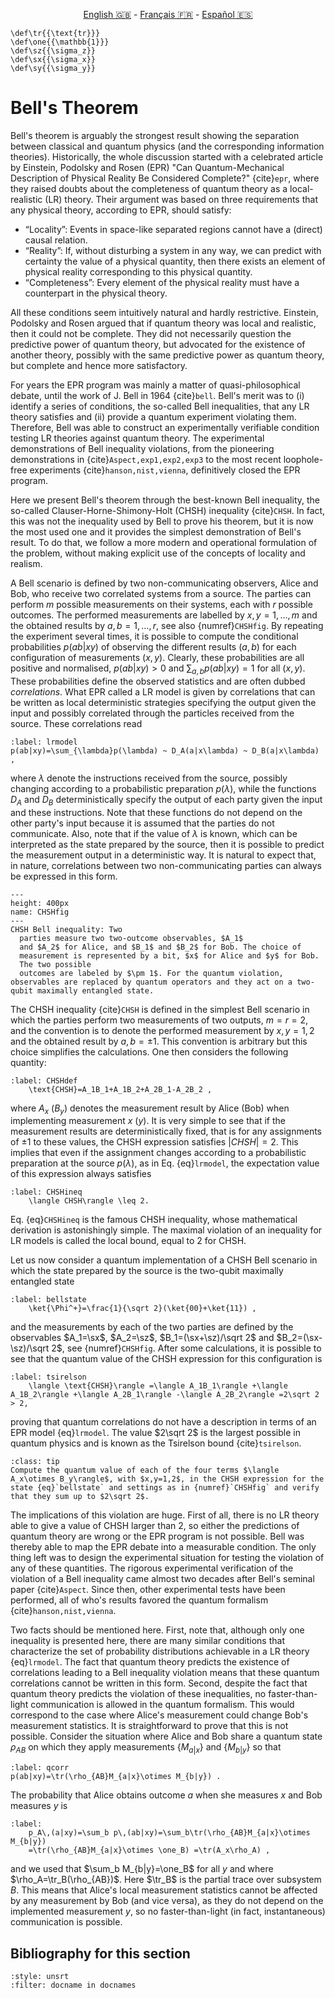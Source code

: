 <p style="text-align: center;">
    <a id="linken" href="../../../../en/content/index.html">English &#x1F1EC;&#x1F1E7;</a> - 
    <a id="linkfr" href="../../../../fr/content/index.html">Français &#x1F1EB;&#x1F1F7;</a> - 
    <a id="linkes" href="../../../../es/content/index.html">Español &#x1F1EA;&#x1F1F8;</a>
</p>
<script>
    currentPage = window.location.href;
    beforeLang = currentPage.slice(0, currentPage.indexOf("content") - 3);
    afterLang = currentPage.slice(currentPage.indexOf("content"));
    document.getElementById("linken").href = beforeLang + "en/" + afterLang;
    document.getElementById("linkfr").href = beforeLang + "fr/" + afterLang;
    document.getElementById("linkes").href = beforeLang + "es/" + afterLang;
</script>



```{math}
\def\tr{{\text{tr}}}
\def\one{{\mathbb{1}}}
\def\sz{{\sigma_z}}
\def\sx{{\sigma_x}}
\def\sy{{\sigma_y}}
```

# Bell's Theorem

Bell's theorem is arguably the strongest result showing the separation between classical and quantum physics (and the corresponding information theories). Historically, the whole discussion started with a celebrated article by Einstein, Podolsky and
Rosen (EPR) "Can Quantum-Mechanical Description of Physical Reality
Be Considered Complete?" {cite}`epr`, where they raised doubts about the
completeness of quantum theory as a local-realistic (LR) theory. Their argument was based on three requirements that any physical theory, according to EPR, should satisfy:

- “Locality”: Events in space-like separated regions cannot have
a (direct) causal relation.
- “Reality”: If, without disturbing a system in any way, we
can predict with certainty the value of a physical quantity,
then there exists an element of physical reality corresponding
to this physical quantity.
- “Completeness”: Every element of the physical reality must
have a counterpart in the physical theory.

All these conditions seem intuitively natural and hardly
restrictive. Einstein, Podolsky and Rosen argued that if quantum theory was local and realistic, then it could not be complete. They did not necessarily question the predictive power of quantum theory, but advocated for the existence of another theory, possibly with the same predictive power as quantum theory, but complete and hence more satisfactory. 

For years the EPR program was mainly a matter of
quasi-philosophical debate, until the work of J. Bell in 1964 {cite}`bell`. Bell's merit was to (i) identify a series of
conditions, the so-called Bell inequalities, that any LR theory
satisfies and (ii) provide a quantum experiment violating them.
Therefore, Bell was able to construct an experimentally verifiable
condition testing LR theories against quantum theory. The experimental
demonstrations of Bell inequality violations, from the pioneering demonstrations in {cite}`Aspect,exp1,exp2,exp3` to the most recent loophole-free experiments {cite}`hanson,nist,vienna`, definitively closed the EPR program. 

Here we present Bell's theorem through the best-known Bell inequality, the
so-called Clauser-Horne-Shimony-Holt (CHSH) inequality {cite}`CHSH`. In fact, this was not the inequality used by Bell to prove his theorem, but it is now the most used one and it provides the simplest demonstration of Bell's result. To do that, we follow a more modern and operational formulation of the problem, without making explicit use of the concepts of locality and realism. 

A Bell scenario is defined by two non-communicating observers, Alice and Bob, who receive two correlated systems from a source. The parties can perform $m$ possible measurements on their systems, each with $r$ possible outcomes. The performed measurements are labelled by $x,y=1,\ldots,m$ and the obtained results by $a,b=1,\ldots,r$, see also {numref}`CHSHfig`. By repeating the experiment several times, it is possible to compute the conditional probabilities $p(ab|xy)$ of observing the different results $(a,b)$ for each configuration of measurements $(x,y)$. Clearly, these probabilities are all positive and normalised, $p(ab|xy)>0$ and $\sum_{a,b}p(ab|xy)=1$ for all $(x,y)$. These probabilities define the observed statistics and are often dubbed *correlations*. What EPR called a LR model is given by correlations that can be written as local deterministic strategies specifying the output given the input and possibly correlated through the particles received from the source. These correlations read

```{math}
:label: lrmodel
p(ab|xy)=\sum_{\lambda}p(\lambda) ~ D_A(a|x\lambda) ~ D_B(a|x\lambda) ,
```

where $\lambda$ denote the instructions received from the source, possibly changing according to a probabilistic preparation $p(\lambda)$, while the functions $D_A$ and $D_B$ deterministically specify the output of each party given the input and these instructions. Note that these functions do not depend on the other party's input because it is assumed that the parties do not communicate. Also, note that if the value of $\lambda$ is known, which can be interpreted as the state prepared by the source, then it is possible to predict the measurement output in a deterministic way. It is natural to expect that, in nature, correlations between two non-communicating parties can always be expressed in this form.

```{figure} ./CHSH_Fig.png
---
height: 400px
name: CHSHfig
---
CHSH Bell inequality: Two
  parties measure two two-outcome observables, $A_1$
  and $A_2$ for Alice, and $B_1$ and $B_2$ for Bob. The choice of
  measurement is represented by a bit, $x$ for Alice and $y$ for Bob.
  The two possible
  outcomes are labeled by $\pm 1$. For the quantum violation, observables are replaced by quantum operators and they act on a two-qubit maximally entangled state.
```

The CHSH inequality {cite}`CHSH` is defined in the simplest Bell scenario in which the parties perform two measurements of two outputs, $m=r=2$, and the convention is to denote the performed measurement by $x,y=1,2$ and the obtained result by $a,b=\pm 1$. This convention is arbitrary but this choice simplifies the calculations. One then considers the following quantity:

```{math}
:label: CHSHdef
    \text{CHSH}=A_1B_1+A_1B_2+A_2B_1-A_2B_2 ,
```

where $A_x$ ($B_y$) denotes the measurement result by Alice (Bob) when implementing measurement $x$ ($y$). It is very simple to see that if the measurement results are deterministically fixed, that is for any assignments of $\pm 1$ to these values, the CHSH expression satisfies $|CHSH|=2$. This implies that even if the assignment changes according to a probabilistic preparation at the source $p(\lambda)$,  as in Eq. {eq}`lrmodel`, the expectation value of this expression always satisfies

```{math}
:label: CHSHineq
    \langle CHSH\rangle \leq 2.
```

Eq. {eq}`CHSHineq` is the famous CHSH inequality, whose mathematical derivation is astonishingly simple. The maximal violation of an inequality for LR models is called the local bound, equal to 2 for CHSH.

Let us now consider a quantum implementation of a CHSH Bell scenario in which the state prepared by the source is the two-qubit maximally entangled state 

```{math}
:label: bellstate
    \ket{\Phi^+}=\frac{1}{\sqrt 2}(\ket{00}+\ket{11}) ,
```

and the measurements by each of the two parties are defined by the observables $A_1=\sx$, $A_2=\sz$, $B_1=(\sx+\sz)/\sqrt 2$ and $B_2=(\sx-\sz)/\sqrt 2$, see {numref}`CHSHfig`. After some calculations, it is possible to see that the quantum value of the CHSH expression for this configuration is 

```{math}
:label: tsirelson
    \langle \text{CHSH}\rangle =\langle A_1B_1\rangle +\langle A_1B_2\rangle +\langle A_2B_1\rangle -\langle A_2B_2\rangle =2\sqrt 2 > 2,
```

proving that quantum correlations do not have a description in terms of an EPR model {eq}`lrmodel`. The value $2\sqrt 2$ is the largest possible in quantum physics and is known as the Tsirelson bound {cite}`tsirelson`.

<!--\textbf{Exercise 1}: Compute the quantum value of each of the four terms $\langle A_x\otimes B_y\rangle$, with $x,y=1,2$, in the CHSH expression for the state {eq}`bellstate` and settings as in {numref}`CHSHfig` and verify that they sum up to $2\sqrt 2$.-->

`````{admonition} Exercise 1
:class: tip
Compute the quantum value of each of the four terms $\langle A_x\otimes B_y\rangle$, with $x,y=1,2$, in the CHSH expression for the state {eq}`bellstate` and settings as in {numref}`CHSHfig` and verify that they sum up to $2\sqrt 2$.
`````

The implications of this violation are huge. First of all, there is no LR
theory able to give a value of CHSH larger than 2, so either the predictions of quantum theory are wrong or the EPR program is not possible. Bell was thereby able to
map the EPR debate into a measurable condition. The only thing
left was to design the experimental situation for testing the
violation of any of these quantities. The rigorous experimental
verification of the violation of a Bell inequality came almost two
decades after Bell's seminal paper {cite}`Aspect`. Since then, other
experimental tests have been performed, all of who's results favored the
quantum formalism {cite}`hanson,nist,vienna`.

Two facts should be mentioned here. First, note that, although only
one inequality is presented here, there are many similar
conditions that characterize the set of probability distributions
achievable in a LR theory {eq}`lrmodel`. The fact
that quantum theory predicts the existence of correlations leading to a Bell inequality violation means that these quantum correlations cannot be written in this form.
Second, despite the fact that quantum theory predicts the violation of these
inequalities, no faster-than-light communication is allowed in the
quantum formalism. This would correspond to the case where Alice's measurement
could change Bob's measurement statistics. It is straightforward
to prove that this is not possible. Consider the situation where
Alice and Bob share a quantum state $\rho_{AB}$ on which they
apply measurements $\{M_{a|x}\}$ and $\{M_{b|y}\}$ so that

```{math}
:label: qcorr
p(ab|xy)=\tr(\rho_{AB}M_{a|x}\otimes M_{b|y}) .
```

The probability that Alice obtains outcome $a$ when she measures $x$ and Bob measures $y$ is
```{math}
:label:
    p_A\,(a|xy)=\sum_b p\,(ab|xy)=\sum_b\tr(\rho_{AB}M_{a|x}\otimes M_{b|y})
    =\tr(\rho_{AB}M_{a|x}\otimes \one_B) =\tr(A_x\rho_A) ,
```

and we used that $\sum_b M_{b|y}=\one_B$ for all $y$ and where $\rho_A=\tr_B(\rho_{AB})$. Here $\tr_B$ is the partial trace over subsystem $B$. This means that Alice's local measurement statistics
cannot be affected by any measurement by Bob (and vice versa), as they do not depend on the implemented measurement $y$, so
no faster-than-light (in fact, instantaneous) communication is possible. 

<!--TODO Luke: I think this above section could be clearer, regarding the partial trace etc. -->

## Bibliography for this section
```{bibliography}
:style: unsrt
:filter: docname in docnames
```






